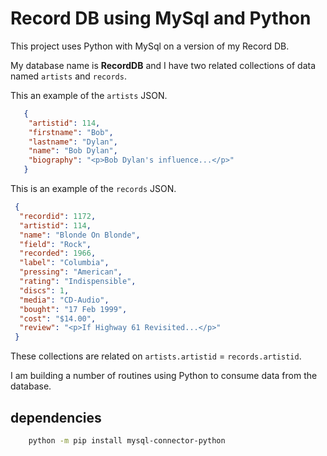 # Record DB using MySql and Python

This project uses Python with MySql on a version of my Record DB.

My database name is **RecordDB** and I have two related collections of data named ``artists`` and ``records``.

This an example of the ``artists`` JSON.

 ```json
    {
     "artistid": 114,
     "firstname": "Bob",
     "lastname": "Dylan",
     "name": "Bob Dylan",
     "biography": "<p>Bob Dylan's influence...</p>"
    }
 ```

This is an example of the ``records`` JSON.

```json
 {
  "recordid": 1172,
  "artistid": 114,
  "name": "Blonde On Blonde",
  "field": "Rock",
  "recorded": 1966,
  "label": "Columbia",
  "pressing": "American",
  "rating": "Indispensible",
  "discs": 1,
  "media": "CD-Audio",
  "bought": "17 Feb 1999",
  "cost": "$14.00",
  "review": "<p>If Highway 61 Revisited...</p>"
 }
```

These collections are related on ``artists.artistid`` = ``records.artistid``.

I am building a number of routines using Python to consume data from the database.

## dependencies

```bash
    python -m pip install mysql-connector-python
```
